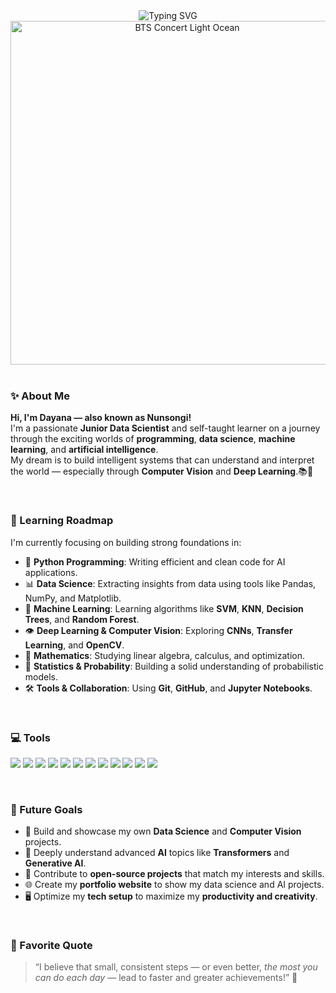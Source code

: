 <div align="center">
  <img src="https://readme-typing-svg.herokuapp.com/?lines=Hi!+I'm+Nunsongi,+welcome+to+my+world!&font=Fira%20Code&fontWeight=bold&center=true&width=500&height=50&color=8A2BE2&vcenter=true" alt="Typing SVG" />
</div>

<div align="center">
  <img src="https://i.imgur.com/wsEabhS.jpeg" width="550" alt="BTS Concert Light Ocean"/>
</div>

<br/>

### ✨ About Me

**Hi, I'm Dayana — also known as Nunsongi!**  
I'm a passionate **Junior Data Scientist** and self-taught learner on a journey through the exciting worlds of **programming**, **data science**, **machine learning**, and **artificial intelligence**.  
My dream is to build intelligent systems that can understand and interpret the world — especially through **Computer Vision** and **Deep Learning**.📚💫

<br/>

### 🚀 Learning Roadmap

I'm currently focusing on building strong foundations in:

- 🐍 **Python Programming**: Writing efficient and clean code for AI applications.  
- 📊 **Data Science**: Extracting insights from data using tools like Pandas, NumPy, and Matplotlib.  
- 🧠 **Machine Learning**: Learning algorithms like **SVM**, **KNN**, **Decision Trees**, and **Random Forest**.  
- 👁️ **Deep Learning & Computer Vision**: Exploring **CNNs**, **Transfer Learning**, and **OpenCV**.  
- 🔢 **Mathematics**: Studying linear algebra, calculus, and optimization.  
- 🎲 **Statistics & Probability**: Building a solid understanding of probabilistic models.  
- 🛠️ **Tools & Collaboration**: Using **Git**, **GitHub**, and **Jupyter Notebooks**.  

<br/>

### 💻 Tools 

<p align="left">
  <img src="https://img.shields.io/badge/Python-3776AB?style=for-the-badge&logo=python&logoColor=white" />
  <img src="https://img.shields.io/badge/Pandas-150458?style=for-the-badge&logo=pandas&logoColor=white" />
  <img src="https://img.shields.io/badge/Polars-4B8BBE?style=for-the-badge&logo=python&logoColor=white" />
  <img src="https://img.shields.io/badge/Numpy-013243?style=for-the-badge&logo=numpy&logoColor=white" />
  <img src="https://img.shields.io/badge/Matplotlib-D62728?style=for-the-badge&logo=python&logoColor=white" />
  <img src="https://img.shields.io/badge/Seaborn-2D3F77?style=for-the-badge&logo=python&logoColor=white" />
  <img src="https://img.shields.io/badge/Scikit--Learn-F7931E?style=for-the-badge&logo=scikit-learn&logoColor=white" />
  <img src="https://img.shields.io/badge/OpenCV-5C3EE8?style=for-the-badge&logo=opencv&logoColor=white" />
  <img src="https://img.shields.io/badge/Plotly-3F4F75?style=for-the-badge&logo=plotly&logoColor=white" />
  <img src="https://img.shields.io/badge/TensorFlow-FF6F00?style=for-the-badge&logo=tensorflow&logoColor=white" />
  <img src="https://img.shields.io/badge/Jupyter-F37626?style=for-the-badge&logo=jupyter&logoColor=white" />
  <img src="https://img.shields.io/badge/Git-F05032?style=for-the-badge&logo=git&logoColor=white" />
</p>

<br/>

### 🎯 Future Goals

- 🔬 Build and showcase my own **Data Science** and **Computer Vision** projects.  
- 🧠 Deeply understand advanced **AI** topics like **Transformers** and **Generative AI**.  
- 🤝 Contribute to **open-source projects** that match my interests and skills.  
- 🌐 Create my **portfolio website** to show my data science and AI projects.  
- 🖥️ Optimize my **tech setup** to maximize my **productivity and creativity**. 

<br/>

### 🌱 Favorite Quote

> “I believe that small, consistent steps — or even better, *the most you can do each day* — lead to faster and greater achievements!” 🌟

<br/>
 

